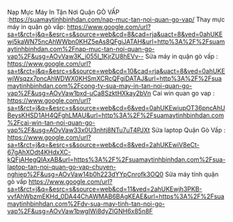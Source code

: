 Nạp Mực Máy In Tận Nơi Quận GÒ VẤP :https://suamaytinhbinhdan.com/nap-muc-tan-noi-quan-go-vap/ 
Thay mực máy in quận gò vấp: https://www.google.com/url?sa=t&rct=j&q=&esrc=s&source=web&cd=8&cad=rja&uact=8&ved=0ahUKEwj5kaWN75ncAhWWbn0KHZ5eAs8QFgiJATAH&url=http%3A%2F%2Fsuamaytinhbinhdan.com%2Fnap-muc-tan-noi-quan-go-vap%2F&usg=AOvVaw3K_j055I_1KjrZU8hEVv-- 
Sửa máy in quận gò vấp : https://www.google.com/url?sa=t&rct=j&q=&esrc=s&source=web&cd=10&cad=rja&uact=8&ved=0ahUKEwjWsqzx7pncAhWDWX0KHSmXCRcQFgiDATAJ&url=http%3A%2F%2Fsuamaytinhbinhdan.com%2Fcong-ty-sua-may-in-tan-noi-quan-go-vap%2F&usg=AOvVaw1bxd-uCa8SzktHXkay2bVn
Cai win quan go vap : https://www.google.com/url?sa=t&rct=j&q=&esrc=s&source=web&cd=6&ved=0ahUKEwiupOT36pncAhUBeysKHSD1AH4QFghLMAU&url=http%3A%2F%2Fsuamaytinhbinhdan.com%2Fcai-win-tan-noi-quan-go-vap%2F&usg=AOvVaw33x0U3nhtj8NTu7uT4PJXt 
Sửa laptop Quận Gò Vấp : https://www.google.com/url?sa=t&rct=j&q=&esrc=s&source=web&cd=8&ved=2ahUKEwiV8eCt-67gAhXOdt4KHdxXC-kQFjAHegQIAxAB&url=https%3A%2F%2Fsuamaytinhbinhdan.com%2Fsua-laptop-tan-noi-quan-go-vap-chuyen-nghiep%2F&usg=AOvVaw14b0h223dYYpCnrofk3OQ0
Sửa máy tính quận gò vấp https://www.google.com/url?sa=t&rct=j&q=&esrc=s&source=web&cd=11&ved=2ahUKEwjh3PKB-vvfAhWbzmEKHd_0DA44ChAWMAB6BAgKEAE&url=https%3A%2F%2Fsuamaytinhbinhdan.com%2Fdv-sua-may-tinh-tan-noi-go-vap%2F&usg=AOvVaw1bwgIWi8dyZlGNH6x85n8F
